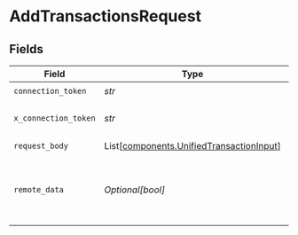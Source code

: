 # AddTransactionsRequest


## Fields

| Field                                                                                          | Type                                                                                           | Required                                                                                       | Description                                                                                    |
| ---------------------------------------------------------------------------------------------- | ---------------------------------------------------------------------------------------------- | ---------------------------------------------------------------------------------------------- | ---------------------------------------------------------------------------------------------- |
| `connection_token`                                                                             | *str*                                                                                          | :heavy_check_mark:                                                                             | N/A                                                                                            |
| `x_connection_token`                                                                           | *str*                                                                                          | :heavy_check_mark:                                                                             | The connection token                                                                           |
| `request_body`                                                                                 | List[[components.UnifiedTransactionInput](../../models/components/unifiedtransactioninput.md)] | :heavy_check_mark:                                                                             | N/A                                                                                            |
| `remote_data`                                                                                  | *Optional[bool]*                                                                               | :heavy_minus_sign:                                                                             | Set to true to include data from the original Accounting software.                             |